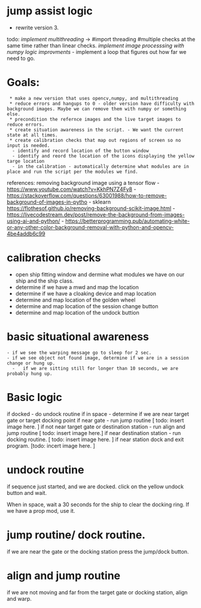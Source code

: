 # jump assist logic 

* rewrite version 3. 

todo: 
    *implement multithreading* -> #import threading #multiple checks at the same time rather than linear checks.
    *implement image processsing with numpy* 
    *logic improvments* - implement a loop that figures out how far we need to go.

# Goals: 
     * make a new version that uses opencv,numpy, and multithreading 
     * reduce errors and hangups to 0 - older version have difficulty with background images. Maybe we can remove them with numpy or something else.
     * precondition the refernce images and the live target images to reduce errors. 
     * create situation awareness in the script. - We want the current state at all times.  
     * create calibration checks that map out regions of screen so no input is needed. 
      - identify and record location of the button window
      - identify and reord the location of the icons displaying the yellow targe location 
      - in the calibration - automatically determine what modules are in place and run the script per the modules we find. 


   references: 
      removing background image using a tensor flow - https://www.youtube.com/watch?v=KkhPN7Z4Fy8
      - https://stackoverflow.com/questions/63001988/how-to-remove-background-of-images-in-pytho
      - sklearn https://flothesof.github.io/removing-background-scikit-image.html
      - https://livecodestream.dev/post/remove-the-background-from-images-using-ai-and-python/
      - https://betterprogramming.pub/automating-white-or-any-other-color-background-removal-with-python-and-opencv-4be4addb6c99

# calibration checks
  - open ship fitting window and dermine what modules we have on our ship and the ship class.  
  - determine if we have a mwd and map the location
  - determine if we have a cloaking device and map location
  - determine and map location of the golden wheel 
  - determine and map location of the session change button 
  - determine and map location of the undock buttion 

# basic situational awareness
    - if we see the warping message go to sleep for 2 sec.
    - if we see object not found image, determine if we are in a session change or hung up. 
      -   if we are sitting still for longer than 10 seconds, we are probably hung up. 


# Basic logic 
   if docked - do undock routine
   if in space - determine if we are near target gate or target docking point
     if near gate - run jump routine
        [ todo: insert image here. ] 
     if not near target gate or destination station - run align and jump routine
        [ todo: insert image here.]
     if near destination station - run docking routine.
        [ todo: insert image here. ] 
     if near station dock and exit program.
        [todo: incert image here. ] 
 
# undock routine
  if sequence just started, and we are docked.
  click on the yellow undock button and wait. 

  When in space, wait a 30 seconds for the ship to clear the docking ring. 
  If we have a prop mod, use it.

# jump routine/ dock routine. 
  if we are near the gate or the docking station press the jump/dock button. 

# align and jump routine
  if we are not moving and far from the target gate or docking station, align and warp. 

                                                  